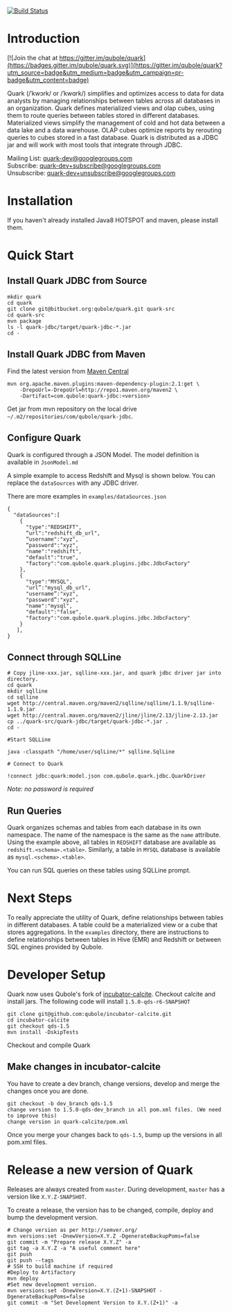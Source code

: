 <!--
{% comment %}
  Copyright (c) 2015. Qubole Inc
  Licensed under the Apache License, Version 2.0 (the "License");
  you may not use this file except in compliance with the License.
  You may obtain a copy of the License at

    http://www.apache.org/licenses/LICENSE-2.0

  Unless required by applicable law or agreed to in writing, software
  distributed under the License is distributed on an "AS IS" BASIS,
  WITHOUT WARRANTIES OR CONDITIONS OF ANY KIND, either express or implied.
  See the License for the specific language governing permissions and
  limitations under the License. See accompanying LICENSE file.
{% endcomment %}
-->

[![Build Status](https://travis-ci.org/qubole/quark.svg)](https://travis-ci.org/qubole/quark)

Introduction
============

[![Join the chat at https://gitter.im/qubole/quark](https://badges.gitter.im/qubole/quark.svg)](https://gitter.im/qubole/quark?utm_source=badge&utm_medium=badge&utm_campaign=pr-badge&utm_content=badge)

Quark (/ˈkwɔrk/ or /ˈkwɑrk/) simplifies and optimizes access to data for data analysts by 
managing relationships between tables across all databases in an organization. Quark defines 
materialized views and olap cubes, using them to route queries between tables stored in different 
databases. Materialized views simplify the management of cold and hot data between a data lake 
and a data warehouse. OLAP cubes optimize reports by rerouting queries to cubes stored in a fast 
database. Quark is distributed as a JDBC jar and will work with most tools that integrate through
 JDBC. 

Mailing List: quark-dev@googlegroups.com  
Subscribe: quark-dev+subscribe@googlegroups.com  
Unsubscribe: quark-dev+unsubscribe@googlegroups.com  

Installation
============
If you haven't already installed Java8 HOTSPOT and maven, please install them.

Quick Start
===========
Install Quark JDBC from Source
-------------------------
    mkdir quark
    cd quark
    git clone git@bitbucket.org:qubole/quark.git quark-src
    cd quark-src
    mvn package
    ls -l quark-jdbc/target/quark-jdbc-*.jar
    cd -
    
Install Quark JDBC from Maven
-----------------------------
Find the latest version from [Maven Central](https://search.maven.org/#search%7Cga%7C1%7Cquark-jdbc)

    mvn org.apache.maven.plugins:maven-dependency-plugin:2.1:get \
        -DrepoUrl=-DrepoUrl=http://repo1.maven.org/maven2 \
        -Dartifact=com.qubole:quark-jdbc:<version>

Get jar from mvn repository on the local drive `~/.m2/repositories/com/qubole/quark-jdbc`.
        
Configure Quark
---------------
Quark is configured through a JSON Model. The model definition is available in `JsonModel.md`

A simple example to access Redshift and Mysql is shown below. You can replace the `dataSources`
with any JDBC driver.

There are more examples in `examples/dataSources.json`

    {
      "dataSources":[
        {
          "type":"REDSHIFT",
          “url":"redshift_db_url",
          “username":"xyz",
          “password":"xyz",
          "name":"redshift",
          "default":"true",
          "factory":"com.qubole.quark.plugins.jdbc.JdbcFactory"
        },
        {
          "type":"MYSQL",
          "url”:"mysql_db_url",
          "username”:"xyz",
          "password”:"xyz",
          "name":"mysql",
          "default":"false",
          "factory":"com.qubole.quark.plugins.jdbc.JdbcFactory"
        }
       ],
    }

Connect through SQLLine
-----------------------

    # Copy jline-xxx.jar, sqlline-xxx.jar, and quark jdbc driver jar into directory.
    cd quark
    mkdir sqlline
    cd sqlline
    wget http://central.maven.org/maven2/sqlline/sqlline/1.1.9/sqlline-1.1.9.jar
    wget http://central.maven.org/maven2/jline/jline/2.13/jline-2.13.jar
    cp ../quark-src/quark-jdbc/target/quark-jdbc-*.jar .
    cd -
    
    #Start SQLLine

    java -classpath "/home/user/sqlLine/*" sqlline.SqlLine

    # Connect to Quark

    !connect jdbc:quark:model.json com.qubole.quark.jdbc.QuarkDriver

*Note: no password is required*

Run Queries
-----------
Quark organizes schemas and tables from each database in its own namespace. The name of the 
namespace is the same as the `name` attribute. Using the example 
above, all tables in `REDSHIFT` database are available as `redshift.<schema>.<table>`. Similarly,
 a table in `MYSQL` database is available as `mysql.<schema>.<table>`.

You can run SQL queries on these tables using SQLLine prompt.
 
Next Steps
==========
 
To really appreciate the utility of Quark, define relationships between tables in different 
databases. A table could be a materialized view or a cube that stores aggregations. In the 
`examples` directory, there are instructions to define relationships between tables in Hive (EMR) 
and Redshift or between SQL engines provided by Qubole. 


Developer Setup
===============
Quark now uses Qubole's fork of [incubator-calcite](https://github.com/qubole/incubator-calcite). 
Checkout calcite and install jars. The following code will install `1.5.0-qds-r6-SNAPSHOT`

    git clone git@github.com:qubole/incubator-calcite.git
    cd incubator-calcite
    git checkout qds-1.5
    mvn install -DskipTests
    
Checkout and compile Quark

Make changes in incubator-calcite
---------------------------------

You have to create a dev branch, change versions, develop and merge the changes once you are done.
 
    git checkout -b dev_branch qds-1.5
    change version to 1.5.0-qds-dev_branch in all pom.xml files. (We need to improve this)
    change version in quark-calcite/pom.xml
    
Once you merge your changes back to `qds-1.5`, bump up the versions in all pom.xml files.

Release a new version of Quark
==============================

Releases are always created from `master`. During development, `master` 
has a version like `X.Y.Z-SNAPSHOT`. 
 
To create a release, the version has to be changed, compile, deploy and 
bump the development version.
 
    # Change version as per http://semver.org/
    mvn versions:set -DnewVersion=X.Y.Z -DgenerateBackupPoms=false
    git commit -m "Prepare release X.Y.Z" -a
    git tag -a X.Y.Z -a "A useful comment here"
    git push
    git push --tags
    # SSH to build machine if required
    #Deploy to Artifactory
    mvn deploy
    #Set new development version.
    mvn versions:set -DnewVersion=X.Y.(Z+1)-SNAPSHOT -DgenerateBackupPoms=false
    git commit -m "Set Development Version to X.Y.(Z+1)" -a
 
